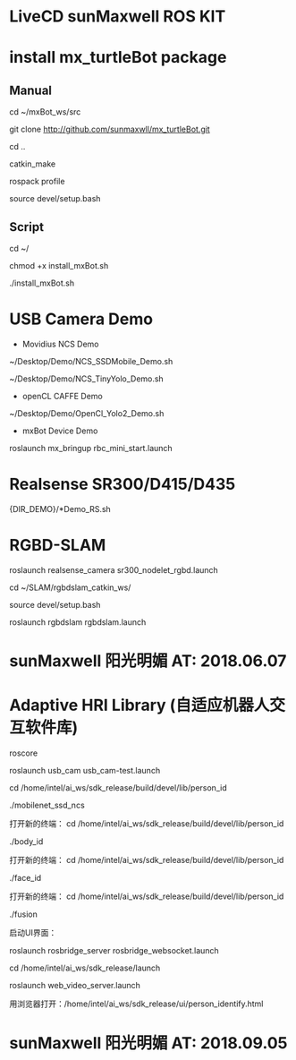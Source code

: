 # LiveCD sunMaxwell ROS KIT

# install mx_turtleBot package

## Manual

cd ~/mxBot_ws/src

git clone http://github.com/sunmaxwll/mx_turtleBot.git

cd ..

catkin_make

rospack profile

source devel/setup.bash

## Script

cd ~/

chmod +x install_mxBot.sh

./install_mxBot.sh

# USB Camera Demo

* Movidius NCS Demo

~/Desktop/Demo/NCS_SSDMobile_Demo.sh

~/Desktop/Demo/NCS_TinyYolo_Demo.sh

* openCL CAFFE Demo

~/Desktop/Demo/OpenCl_Yolo2_Demo.sh

* mxBot Device Demo

roslaunch mx_bringup rbc_mini_start.launch

# Realsense SR300/D415/D435

{DIR_DEMO}/*Demo_RS.sh

# RGBD-SLAM

roslaunch realsense_camera sr300_nodelet_rgbd.launch

cd ~/SLAM/rgbdslam_catkin_ws/

source devel/setup.bash 

roslaunch rgbdslam rgbdslam.launch

# sunMaxwell 阳光明媚 AT: 2018.06.07

# Adaptive HRI Library (自适应机器人交互软件库)

roscore

roslaunch usb_cam usb_cam-test.launch

cd /home/intel/ai_ws/sdk_release/build/devel/lib/person_id

./mobilenet_ssd_ncs

打开新的终端：
cd /home/intel/ai_ws/sdk_release/build/devel/lib/person_id

./body_id

打开新的终端：
cd /home/intel/ai_ws/sdk_release/build/devel/lib/person_id

./face_id

打开新的终端：
cd /home/intel/ai_ws/sdk_release/build/devel/lib/person_id

./fusion

启动UI界面：

roslaunch rosbridge_server rosbridge_websocket.launch

cd /home/intel/ai_ws/sdk_release/launch

roslaunch web_video_server.launch

用浏览器打开：/home/intel/ai_ws/sdk_release/ui/person_identify.html

# sunMaxwell 阳光明媚 AT: 2018.09.05



